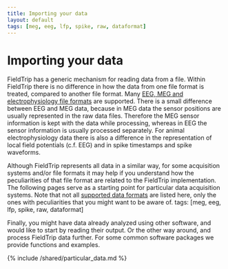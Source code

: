 ```yaml
---
title: Importing your data
layout: default
tags: [meg, eeg, lfp, spike, raw, dataformat]
---
```


# Importing your data

FieldTrip has a generic mechanism for reading data from a file. Within FieldTrip there is no difference in how the data from one file format is treated, compared to another file format. Many [EEG, MEG and electrophysiology file formats](/faq/dataformat) are supported. There is a small difference between EEG and MEG data, because in MEG data the sensor positions are usually represented in the raw data files. Therefore the MEG sensor information is kept with the data while processing, whereas in EEG the sensor information is usually processed separately. For animal electrophysiology data there is also a difference in the representation of local field potentials (c.f. EEG) and in spike timestamps and spike waveforms.

Although FieldTrip represents all data in a similar way, for some acquisition systems and/or file formats it may help if you understand how the peculiarities of that file format are related to the FieldTrip implementation. The following pages serve as a starting point for particular data acquisition systems. Note that not all [supported data formats](/faq/dataformat) are listed here, only the ones with peculiarities that you might want to be aware of.
tags: [meg, eeg, lfp, spike, raw, dataformat]

Finally, you might have data already analyzed using other software, and would like to start by reading their output. Or the other way around, and process FieldTrip data further. For some common software packages we provide functions and examples.

{% include /shared/particular_data.md %}
